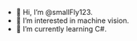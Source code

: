 - 👋 Hi, I’m @smallFly123.
- 👀 I’m interested in machine vision.
- 🌱 I’m currently learning C#.


<!---
smallFly123/smallFly123 is a ✨ special ✨ repository because its `README.md` (this file) appears on your GitHub profile.
You can click the Preview link to take a look at your changes.
--->
